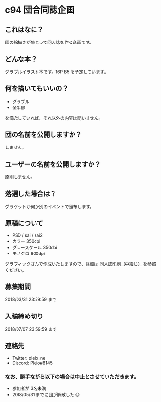 # c94 団合同誌企画

## これはなに？

団の絵描きが集まって同人誌を作る企画です。

## どんな本？

グラブルイラスト本です。16P B5 を予定しています。

## 何を描いてもいいの？

- グラブル
- 全年齢

を満たしていれば、それ以外の内容は問いません。

## 団の名前を公開しますか？

しません。

## ユーザーの名前を公開しますか？

原則しません。

## 落選した場合は？

グラケットか何か別のイベントで頒布します。

## 原稿について

- PSD / sai / sai2
- カラー 350dpi
- グレースケール 350dpi
- モノクロ 600dpi

グラフィックさんで作成いたしますので、詳細は [同人誌印刷（中綴じ）](https://www.graphic.jp/comic/lineup/dojinshi/nakatoji.php) を参照ください。

## 募集期間

2018/03/31 23:59:59 まで

## 入稿締め切り

2018/07/07 23:59:59 まで

## 連絡先

- Twitter: [pleio_ne](https://twitter.com/pleio_ne)
- Discord: Pleio#8145

### なお、勝手ながら以下の場合は中止とさせていただきます。

- 参加者が 3名未満
- 2018/05/31 までに団が解散した :cry: